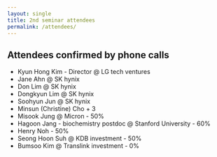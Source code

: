 ```yaml
---
layout: single
title: 2nd seminar attendees
permalink: /attendees/
---
```


<head>
	<link rel="stylesheet" href="/resource/styles.css">
</head>

<h2>
	Attendees confirmed by phone calls
</h2>

<ul>
<li>
	Kyun Hong Kim - Director @ LG tech ventures
</li>
<li>
	Jane Ahn @ SK hynix
</li>
<li>
	Don Lim @ SK hynix
</li>
<li>
	Dongkyun Lim @ SK hynix
</li>
<li>
	Soohyun Jun @ SK hynix
</li>
<li>
	Minsun (Christine) Cho + 3
</li>
<li>
	Misook Jung @ Micron - 50%
</li>
<li>
	Hagoon Jang - biochemistry postdoc @ Stanford University - 60%
</li>
<li>
	Henry Noh - 50%
</li>
<li>
	Seong Hoon Suh @ KDB investment - 50%
</li>
<li>
	Bumsoo Kim @ Translink investment - 0%
</li>
</ul>
